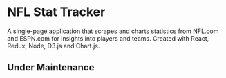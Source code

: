 # NFL Stat Tracker

A single-page application that scrapes and charts statistics from NFL.com and ESPN.com for insights into players and teams. Created with React, Redux, Node, D3.js and Chart.js.

## Under Maintenance